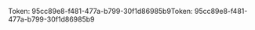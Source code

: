 <span data-ttu-id="aee58-101">Token: 95cc89e8-f481-477a-b799-30f1d86985b9</span><span class="sxs-lookup"><span data-stu-id="aee58-101">Token: 95cc89e8-f481-477a-b799-30f1d86985b9</span></span>